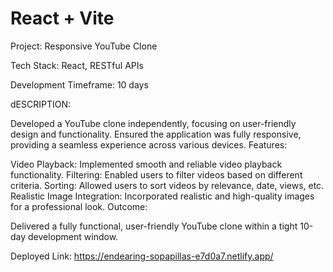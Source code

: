# React + Vite

Project: Responsive YouTube Clone

Tech Stack: React, RESTful APIs

Development Timeframe: 10 days

dESCRIPTION:

Developed a YouTube clone independently, focusing on user-friendly design and functionality.
Ensured the application was fully responsive, providing a seamless experience across various devices.
Features:

Video Playback: Implemented smooth and reliable video playback functionality.
Filtering: Enabled users to filter videos based on different criteria.
Sorting: Allowed users to sort videos by relevance, date, views, etc.
Realistic Image Integration: Incorporated realistic and high-quality images for a professional look.
Outcome:

Delivered a fully functional, user-friendly YouTube clone within a tight 10-day development window.

Deployed Link: https://endearing-sopapillas-e7d0a7.netlify.app/

